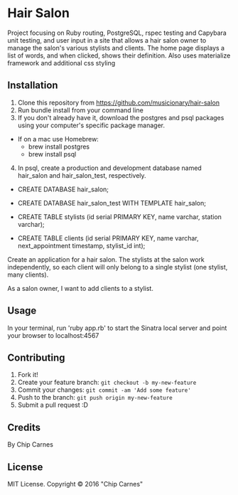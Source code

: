 # Hair Salon
 Project focusing on Ruby routing, PostgreSQL, rspec testing and Capybara unit testing, and user input in a site that allows a hair salon owner to manage the salon's various stylists and clients.   The home page displays a list of words, and when clicked, shows their definition.  Also uses materialize framework and additional css styling

## Installation

1. Clone this repository from https://github.com/musicionary/hair-salon
2. Run bundle install from your command line
3. If you don't already have it, download the postgres and psql packages using your computer's specific package manager.
  * If on a mac use Homebrew:
    * brew install postgres
    * brew install psql
4. In psql, create a production and development database named hair_salon and hair_salon_test, respectively.
  * CREATE DATABASE hair_salon;
  * CREATE DATABASE hair_salon_test WITH TEMPLATE hair_salon;

  * CREATE TABLE stylists (id serial PRIMARY KEY, name varchar, station varchar);
  * CREATE TABLE clients (id serial PRIMARY KEY, name varchar, next_appointment timestamp, stylist_id int);

Create an application for a hair salon. The stylists at the salon work independently, so each client will only belong to a single stylist (one stylist, many clients).


As a salon owner, I want to add clients to a stylist.





## Usage

In your terminal, run 'ruby app.rb' to start the Sinatra local server and point your browser to localhost:4567

## Contributing

1. Fork it!
2. Create your feature branch: `git checkout -b my-new-feature`
3. Commit your changes: `git commit -am 'Add some feature'`
4. Push to the branch: `git push origin my-new-feature`
5. Submit a pull request :D

## Credits

By Chip Carnes

## License

MIT License. Copyright &copy; 2016 "Chip Carnes"
